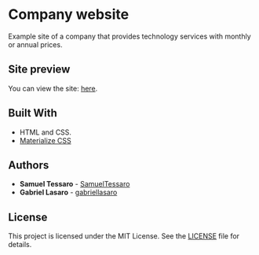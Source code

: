 # Company website 

Example site of a company that provides technology services with monthly or annual prices.

## Site preview

You can view the site: [here](https://samueltessaro.github.io/company-website/index.html).


## Built With

* HTML and CSS.
* [Materialize CSS](https://materializecss.com/about.html)

## Authors

* **Samuel Tessaro** - [SamuelTessaro](https://github.com/SamuelTessaro)
* **Gabriel Lasaro** - [gabriellasaro](https://github.com/gabriellasaro)

## License

This project is licensed under the MIT License. See the [LICENSE](LICENSE) file for details.

